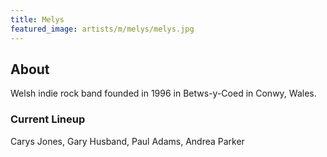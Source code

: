 ```yaml
---
title: Melys
featured_image: artists/m/melys/melys.jpg
---
```

## About

Welsh indie rock band founded in 1996 in Betws-y-Coed in Conwy, Wales.

### Current Lineup

Carys Jones, Gary Husband, Paul Adams, Andrea Parker

